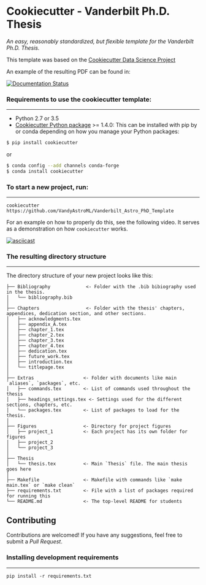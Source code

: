 # Cookiecutter - Vanderbilt Ph.D. Thesis

_An easy, reasonably standardized, but flexible template for the Vanderbilt Ph.D. Thesis._

This template was based on the [Cookiecutter Data Science Project](http://drivendata.github.io/cookiecutter-data-science/)

An example of the resulting PDF can be found in:

[![Documentation Status](https://img.shields.io/badge/PDF-Latest-orange.svg)](https://cdn.rawgit.com/VandyAstroML/Vandy_Starting_Grad_School/53e75f2c/docs/source/documents/phd_thesis/thesis.pdf)

### Requirements to use the cookiecutter template:
-----------
 - Python 2.7 or 3.5
 - [Cookiecutter Python package](http://cookiecutter.readthedocs.org/en/latest/installation.html) >= 1.4.0: This can be installed with pip by or conda depending on how you manage your Python packages:

``` bash
$ pip install cookiecutter
```

or

``` bash
$ conda config --add channels conda-forge
$ conda install cookiecutter
```


### To start a new project, run:
------------

    cookiecutter https://github.com/VandyAstroML/Vanderbilt_Astro_PhD_Template

For an example on how to properly do this, see the following video. It serves as a demonstration on how `cookiecutter` works.

[![asciicast](https://asciinema.org/a/9bgl5qh17wlop4xyxu9n9wr02.png)](https://asciinema.org/a/9bgl5qh17wlop4xyxu9n9wr02)


### The resulting directory structure
------------

The directory structure of your new project looks like this: 

```
├── Bibliography             <- Folder with the .bib bibiography used in the thesis.
│   └── bibliography.bib
│
├── Chapters                 <- Folder with the thesis' chapters, appendices, dedication section, and other sections.
│   ├── acknowledgments.tex
│   ├── appendix_A.tex
│   ├── chapter_1.tex
│   ├── chapter_2.tex
│   ├── chapter_3.tex
│   ├── chapter_4.tex
│   ├── dedication.tex
│   ├── future_work.tex
│   ├── introduction.tex
│   └── titlepage.tex
│
├── Extras                  <- Folder with documents like main `aliases`, `packages`, etc.
│   ├── commands.tex        <- List of commands used throughout the thesis
│   ├── headings_settings.tex <- Settings used for the different sections, chapters, etc.
│   └── packages.tex        <- List of packages to load for the thesis.
│
├── Figures                 <- Directory for project figures
│   ├── project_1           <- Each project has its own folder for figures
│   ├── project_2
│   └── project_3
│
├── Thesis
│   └── thesis.tex          <- Main `Thesis` file. The main thesis goes here
│
├── Makefile                <- Makefile with commands like `make main.tex` or `make clean`
├── requirements.txt        <- File with a list of packages required for running this
└── README.md               <- The top-level README for students

```

## Contributing

Contributions are welcomed! If you have any suggestions, feel free to submit a _Pull Request_.

### Installing development requirements
------------

    pip install -r requirements.txt
